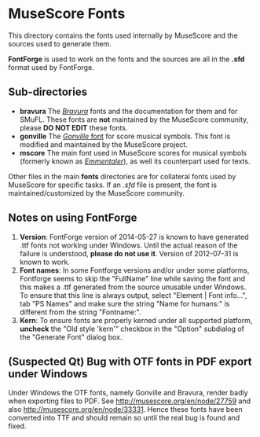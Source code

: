 # MuseScore Fonts

This directory contains the fonts used internally by MuseScore and the sources used to generate them.

**FontForge** is used to work on the fonts and the sources are all in the **.sfd** format used by FontForge.

## Sub-directories

* **bravura** The [_Bravura_](http://www.smufl.org/fonts/) fonts and the documentation for them and for SMuFL. These fonts are **not** maintained by the MuseScore community, please **DO NOT EDIT** these fonts. 
* **gonville** The [_Gonville_ font](http://www.chiark.greenend.org.uk/~sgtatham/gonville/) for score musical symbols. This font is modified and maintained by the MuseScore project.
* **mscore** The main font used in MuseScore scores for musical symbols (formerly known as [_Emmentaler_](http://lilypond.org/doc/v2.18/Documentation/notation/the-feta-font)), as well its counterpart used for texts.

Other files in the main **fonts** directories are for collateral fonts used by MuseScore for specific tasks. If an *.sfd* file is present, the font is maintained/customized by the MuseScore community.

## Notes on using FontForge

1. **Version**: FontForge version of 2014-05-27 is known to have generated .ttf fonts not working under Windows. Until the actual reason of the failure is understood, **please do not use it**. Version of 2012-07-31 is known to work.
2. **Font names**: In some Fontforge versions and/or under some platforms, Fontforge seems to skip the "FullName" line while saving the font and this makes a .ttf generated from the source unusable under Windows. To ensure that this line is always output, select "Element | Font info...", tab "PS Names" and make sure the string "Name for humans:" is different from the string "Fontname:".
3. **Kern**: To ensure fonts are properly kerned under all supported platform, **uncheck** the "Old style 'kern'" checkbox in the "Option" subdialog of the "Generate Font" dialog box.

## (Suspected Qt) Bug with OTF fonts in PDF export under Windows
Under Windows the OTF fonts, namely Gonville and Bravura, render badly when exporting files to PDF. See http://musescore.org/en/node/27759 and also http://musescore.org/en/node/33331.
Hence these fonts have been converted into TTF and should remain so until the real bug is found and fixed.
